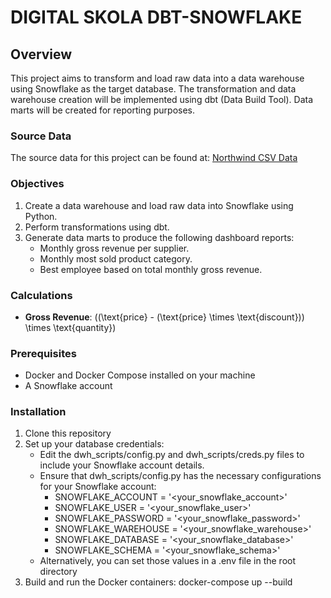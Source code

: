 # DIGITAL SKOLA DBT-SNOWFLAKE 

## Overview
This project aims to transform and load raw data into a data warehouse using Snowflake as the target database. The transformation and data warehouse creation will be implemented using dbt (Data Build Tool). Data marts will be created for reporting purposes.
### Source Data
The source data for this project can be found at:
[Northwind CSV Data](https://github.com/graphql-compose/graphql-compose-examples/tree/master/examples/northwind/data/csv)

### Objectives
1. Create a data warehouse and load raw data into Snowflake using Python.
2. Perform transformations using dbt.
3. Generate data marts to produce the following dashboard reports:
   - Monthly gross revenue per supplier.
   - Monthly most sold product category.
   - Best employee based on total monthly gross revenue.

### Calculations
- **Gross Revenue**: \((\text{price} - (\text{price} \times \text{discount})) \times \text{quantity}\)


### Prerequisites
- Docker and Docker Compose installed on your machine
- A Snowflake account

### Installation

1. Clone this repository
2. Set up your database credentials: 
   - Edit the dwh_scripts/config.py and dwh_scripts/creds.py files to include your Snowflake account details.
   - Ensure that dwh_scripts/config.py has the necessary configurations for your Snowflake account:
       - SNOWFLAKE_ACCOUNT = '<your_snowflake_account>'
       - SNOWFLAKE_USER = '<your_snowflake_user>'
       - SNOWFLAKE_PASSWORD = '<your_snowflake_password>'
       - SNOWFLAKE_WAREHOUSE = '<your_snowflake_warehouse>'
       - SNOWFLAKE_DATABASE = '<your_snowflake_database>'
       - SNOWFLAKE_SCHEMA = '<your_snowflake_schema>'
   - Alternatively, you can set those values in a .env file in the root directory
3. Build and run the Docker containers: 
   docker-compose up --build
